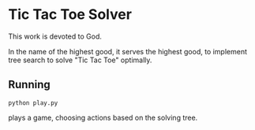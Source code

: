 # Tic Tac Toe Solver

This work is devoted to God.

In the name of the highest good, it serves the highest good, to implement tree search to solve "Tic Tac Toe" optimally.

## Running

```shell
python play.py
```

plays a game, choosing actions based on the solving tree.
